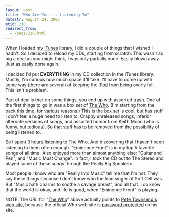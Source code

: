 ```yaml
---
layout: post
title: "Who Are You ... Listening To"
datestr: August 24, 2003
mtid: 210
redirect_from:
  - /saga/210.html
---
```


When I loaded my <a href="http://www.apple.com/itunes/">iTunes</a> library, I did a couple of things that I wished I hadn't.  So I decided to reload my CDs, starting from scratch.  This wasn't as big a deal as you might think, I was only partially done.  Easily blown away.  Just as easily done again.

I decided I'd put <b>EVERYTHING</b> in my CD collection in the iTunes library.  Mostly, I'm curious how much space it'll take.  I'll have to come up with some way (there are several) of keeping the <a href="http://www.apple.com/ipod/">iPod</a> from being overly full.  This isn't a problem.

Part of deal is that on some things, you end up with assorted trash.  One of the first things to go in was a box set of <a href="http://www.petetownshend.co.uk/">The Who</a>.  (I'm starting from the back this time, for various reasons.)  This is the box set is cool, but has stuff I don't feel a huge need to listen to.  Crappy unreleased songs, inferior alternate versions of songs, and assorted humor from Keith Moon (who is funny, but tedious).  So that stuff has to be removed from the possibility of being listened to.

So I spent 3 hours listening to The Who.  And discovering that I haven't been listening to them often enough.  "Eminence Front" is in my top 5 favorite songs of all time.  Also enjoyed more than almost anything else: "Guitar and Pen", and "Music Must Change".  In fact, I took the CD out to The Stereo and played some of these songs through the Really Big Speakers.

Most people I know who are "Really Into Music" tell me that I'm not.  They say these things because I don't know who the lead singer of Soft Cell was.  But "Music hath charms to soothe a savage breast", and all that.  I do know that the world is okay, and life is good, when "Eminence Front" is playing.

NOTE: The URL for "<a href="http://www.petetownshend.co.uk/">The Who</a>" above actually points to <a href="http://www.petetownshend.co.uk/">Pete Townsend's web site</a>, because the official Who web site is <a href="http://www.petetownshend.co.uk/projects/thewho/">password protected</a> on his site.

